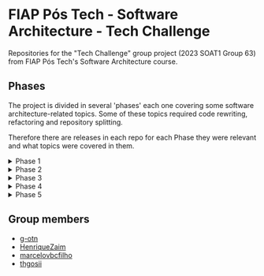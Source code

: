 # FIAP Pós Tech - Software Architecture - Tech Challenge 
Repositories for the "Tech Challenge" group project (2023 SOAT1 Group 63) from FIAP Pós Tech's Software Architecture course.

## Phases

The project is divided in several 'phases' each one covering some software architecture-related topics.
Some of these topics required code rewriting, refactoring and repository splitting.

Therefore there are releases in each repo for each Phase they were relevant and what topics were covered in them.

<details>
  <summary>Phase 1</summary>
  
</details>

<details>
  <summary>Phase 2</summary>
  
</details>

<details>
  <summary>Phase 3</summary>

  ![Phase 3 Client flow AWS diagram](https://github.com/soat-tech-challenge/.github/assets/44736064/00a0f09e-daea-42d1-9354-cab56afac24e)

</details>

<details>
  <summary>Phase 4</summary>

  ![Phase 4 Client flow AWS diagram](https://github.com/soat-tech-challenge/.github/assets/44736064/92aee4bb-f2a0-41c1-8f7b-b3ee3a4a27b1)

</details>

<details>
  <summary>Phase 5</summary>
  
</details>

## Group members
- [g-otn](https://github.com/g-otn)
- [HenriqueZaim](https://github.com/HenriqueZaim)
- [marcelovbcfilho](https://github.com/marcelovbcfilho)
- [thgosii](https://github.com/thgosii)

